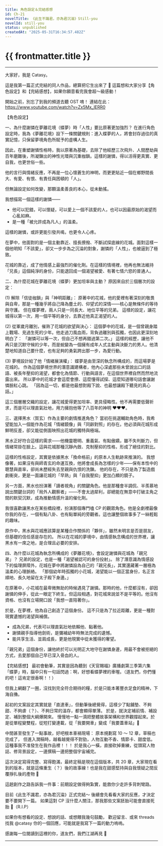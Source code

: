 ```yaml
---
title: 角色設定＆完結感想
id: Ch-21
novelTitle: 《此生不識君，亦為君沉淪》Still-you
novelId: still-you
status: unpublished
createdAt: "2025-05-31T16:34:57.482Z"
---
```


# {{ frontmatter.title }}

<script setup>
import { useData } from 'vitepress'
const { frontmatter } = useData()
// 如果需要 withBase，可以取消註解下一行
// import { withBase } from 'vitepress'
</script>

---

大家好，我是 Catasy。

這是我第一篇正式完結的同人作品，總算把它生出來了 🥹
這篇想和大家分享【角色設定】和【完結感想】，如果你願意看完我會超～級感動！

開始之前，別忘了到我的頻道去聽 OST 唷！
連結在此：https://www.youtube.com/watch?v=Zx5Mx_lERR0

【角色設定】

一、為什麼謝憐在夢離花境（蝶夢）時「人性」要比原著更加強烈？
在進行角色設定時，我為《夢離花境》設下一條關鍵規則：進入蝶夢的人，將會封存過往的真實記憶，只保留夢境角色所賦予的虛構人生。

因此，在重塑謝憐性格時，我以原著為基礎，去除了他經歷三次飛升、人間歷劫與百年磨難後，所凝鍊出的神性光環與沉重枷鎖。這樣的謝憐，得以活得更真實、更自我，也更世俗一些。

他的言行與情緒反應，不再是一位心懷蒼生的神明，而更更貼近一個在鄉野間長大、有愛、有恨、有責任與困頓的「人」。

但無論設定如何改變，那顆溫柔善良的本心，從未動搖。

我想描寫一個這樣的謝憐——
- 他可以犯錯，可以懷疑，可以愛上一個不該愛的人，也可以因最原始的渴望而心亂如麻。
- 是一種「被允許成為凡人」的溫柔。

這樣的謝憐，或許更能引發共鳴，也更令人心疼。

在夢中，他面對的是一個主動靠近、擅長撩撥、不斷試探底線的花城。面對這樣一個他明知「不該愛」，卻又一步步為之沉淪的對象，謝憐的「人性」，也被逼到了極致。

花城的靠近，成了他情感上最強烈的催化劑。在這樣的情境裡，他再也無法維持「兄長」這個純淨的身份，只能退回成一個渴望被愛、有著七情六慾的普通人。

二、為什麼花城在夢離花境（蝶夢）更加坦率與主動？
原因來自於三個層次的設定：

(1) 解除「信徒枷鎖」與「神明距離」：
原著中的花城，他的愛裡有著深刻的敬畏與自卑，那是一種幾乎將自己降為塵土的、仰望式的深情——核心是無條件的等待與守護。
但在蝶夢裡，兩人只是一同長大、地位平等的兄弟。
這樣的設定，讓花城得以第一次，用一個平等的身分，去靠近他真正渴望的人。

(2) 從軍歲月離別，催熟了花城的欲望與決心：
這個夢中的花城，是一個曾親身踏上戰場、見過生死的少年。他走過刀風血雨，背負過離別與孤獨，也因此更深刻地明白了：
「謝憐可以等一次，但自己不想再錯過第二次。」
這樣的經歷，讓他不再只是沉默守候的少年，而是蛻變為一個擁有成年人式主動與決斷力的男人。他清楚地知道自己要什麼，也有足夠的勇氣跨出那一步，為愛行動。

(3) 夢境設計給了他「情緒展演權」：
蝶夢是由至深的執念所構成的，而這場夢是花城的。
作為這個夢境世界的潛意識建構者，他內心深處那些未曾說出口的話語、被長年壓抑的渴望，都會化為情節、行動與語言，在這個世界裡自然而然地流露出來。
所以夢中的花城才會這麼會撩、這麼懂得試探、這麼知道哪句話會讓謝憐臉紅心跳。
「因為這一切，都是他最想對殿下說、也最想讓殿下聽見的真心話。」

這三個層層交織的設定，讓花城愛得更加坦率、更具侵略性。他不再需要低聲祈求，而是可以理直氣壯地，用力擁抱他等了八百年的神明 ❤️❤️❤️。

三、選擇黑水（賀玄）作為主要的劇情推進角色？
當初在挑選輔助角色時，我希望能加入一個能作為花城「情緒鏡像」與「同齡對照」的存在。他必須與花城形成鮮明反差，卻又能從側面映照出花城的獨特與極端。

黑水正好符合這樣的需求——他機靈聰明、重義氣、有點傲嬌，雖不失判斷力，但情緒常掛在臉上。這與花城那種沉靜內斂、克制壓抑的性格，形成了絕佳的對比。

這樣的性格設定，其實是依據黑水「換命格前」的原本人生軌跡來推演的。
我想像著，如果沒有與師青玄的命運互換，他將會成長為怎樣的少年——保有本性中的聰慧與直率，卻尚未歷經失去至親與仇恨的洗鍊。
他的存在，不只是為了製造戲劇衝突，更是一面讓花城的「早熟」與「自我壓抑」更加凸顯的鏡子。

另一方面，黑水也扮演著「讀者視角」的關鍵角色。他是那種會半調侃、半羨慕地說出關鍵台詞的「局外人觀察者」——不會太過犀利，卻總能在無意中打破主角之間的默契沉默，成為推動情感升溫的催化劑。

我很喜歡讓黑水在某些橋段裡，扮演那個專門嗑 CP 的觀眾角色。他是全劇裡最像你我的存在，一個有點八卦、也有點單純的旁觀者。這也讓整個故事多了一絲輕鬆的趣味。

原作中，黑水與花城應該算是某種合作關係的「夥伴」，雖然未明言是否是朋友，但基礎的信任感是存在的。
所以在花城的夢境中，由情感執念構成的世界裡，讓黑水有一席之地，是合理且必要的安排。

四、為什麼以花城為執念所構成的《夢離花境》，會設定謝憐與花城為「親兄弟」？
兄弟的設定，也是一種「渴望被認可的身份投射」。
除了潛意識為情感設下的倫理屏障外，花城在夢中將謝憐設為自己的「親兄長」，其實還藏著一層極為溫柔的心理脈絡。
「那個幼年時孤獨的小花城，渴望能以一個正當身份，名正言順地、長久地留在太子殿下身邊。」

在原著中，小花城在最卑微無助的時候遇見了謝憐。那時的他，什麼都沒有，卻因謝憐的伸手，從此一眼定下終生。但這段相遇，對花城來說並不是平等的。他沒有資格、也沒有立場開口說「我想一直陪著你」。

於是，在夢裡，他為自己創造了這個身份。
這不只是為了拉近距離，更是一種對現實遺憾的渴望與補償。
- 成為兄弟，代表可以理直氣壯地依賴他、黏著他。
- 謝憐親手指導他劍術，是彌補幼年時無法完成的遺憾。
- 能共享生活、並肩成長，更是他現實中從未獲得的奢望。

「親兄弟」這個身份，讓他終於可以光明正大地守在謝憐身邊，用最不會被拒絕的方式，去愛那個自己早已深入骨血的人。

【完結感想】
最初會動筆，其實是因為聽到《天官賜福》廣播劇第三季第六集「蝶夢」時，腦中只有一句話閃過：啊，好想看蝶夢裡的車喔。（道友們，你們懂的吧！這肯定很香啊！！）

但我上網翻了一圈，沒找到完全符合期待的糧，於是只能本著豐衣足食的精神，下海自擼。

起初的文案設定其實就是「直達車」，但動筆後總覺得，這樣少了點鋪墊、不夠甜、不夠虐（？）、不夠日常的溫存，都會顯得單薄。
於是，就決定補前情、補設定、補到整個大綱爆開來。
慢慢地一點一滴把整體故事架構和世界觀撐起來。於是從單程變雙程，從短打變連載，從「我要開車」變成「我要蓋車站」🫠

中間甚至發生了一點事故，好吧根本車禍現場：
原本規劃寫 10 ～ 12 章，草稿也完成了，
但進入潤稿時，越看越覺得不對勁，人物互動不香、情節卡、甜度低。
這種事我不准發生在我作品裡！！！
於是我心一橫，直接砍掉重練，從頭寫人物誌、修背景設定，一邊撰稿一邊把整個宇宙補完。

這次決定寫得完整、寫得飽滿，最終定稿是現在這個版本，共 20 章，大家現在看到的版本，就是這條重生（？）後的故事線！也是我在甜感堅持與自我懷疑之間反覆掙扎後的產物 🫠

這趟創作之路告訴我一件事：前期設定做得夠紮實，能救你少走許多背刺彎路。

目前《此生不識君，亦為君沉淪》正式完結～
後續會先看看大家的反應，才決定要不要開下一篇。
如果這對 CP 沒什麼人關注，那我那些文案胚胎可能會直接死胎 🥲（R.I.P）

如果你有想看的設定、想說的話、或想餵我幾句鼓勵，
歡迎留言、或來 threads 找我 @catasy
你的一個回應，可能就是我寫下一篇的動力嗚嗚。

感謝每一位閱讀到這裡的你，道友們，我們江湖再見 🖤

---
